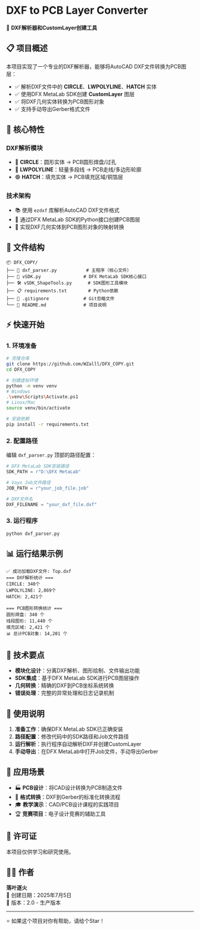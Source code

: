 # DXF to PCB Layer Converter

🎯 **DXF解析器和CustomLayer创建工具**

## 📋 项目概述

本项目实现了一个专业的DXF解析器，能够将AutoCAD DXF文件转换为PCB图层：

- ✅ 解析DXF文件中的 **CIRCLE**、**LWPOLYLINE**、**HATCH** 实体
- ✅ 使用DFX MetaLab SDK创建 **CustomLayer** 图层  
- ✅ 将DXF几何实体转换为PCB图形对象
- ✅ 支持手动导出Gerber格式文件

## 🚀 核心特性

### DXF解析模块
- 🔵 **CIRCLE**：圆形实体 → PCB圆形焊盘/过孔
- 📏 **LWPOLYLINE**：轻量多段线 → PCB走线/多边形轮廓  
- 🟢 **HATCH**：填充实体 → PCB填充区域/铜箔层

### 技术架构
- 📚 使用 `ezdxf` 库解析AutoCAD DXF文件格式
- 🔌 通过DFX MetaLab SDK的Python接口创建PCB图层
- 🎨 实现DXF几何实体到PCB图形对象的映射转换

## 📁 文件结构

```
📦 DFX_COPY/
├── 🐍 dxf_parser.py           # 主程序（核心文件）
├── 🔧 vSDK.py                # DFX MetaLab SDK核心接口
├── 🛠️ vSDK_ShapeTools.py      # SDK图形工具模块
├── 📋 requirements.txt        # Python依赖
├── 🚫 .gitignore             # Git忽略文件
└── 📖 README.md              # 项目说明
```

## ⚡ 快速开始

### 1. 环境准备
```bash
# 克隆仓库
git clone https://github.com/WZalll/DFX_COPY.git
cd DFX_COPY

# 创建虚拟环境
python -m venv venv
# Windows
.\venv\Scripts\Activate.ps1
# Linux/Mac  
source venv/bin/activate

# 安装依赖
pip install -r requirements.txt
```

### 2. 配置路径
编辑 `dxf_parser.py` 顶部的路径配置：
```python
# DFX MetaLab SDK安装路径
SDK_PATH = r"D:\DFX MetaLab"

# Vayo Job文件路径
JOB_PATH = r"your_job_file.job"

# DXF文件名
DXF_FILENAME = "your_dxf_file.dxf"
```

### 3. 运行程序
```bash
python dxf_parser.py
```

## 📊 运行结果示例

```
✅ 成功加载DXF文件: Top.dxf
=== DXF解析统计 ===
CIRCLE: 340个
LWPOLYLINE: 2,869个  
HATCH: 2,421个

=== PCB图形转换统计 ===
圆形焊盘: 340 个
线段图形: 11,440 个
填充区域: 2,421 个
📊 总计PCB对象: 14,201 个
```

## 🔧 技术要点

- **模块化设计**：分离DXF解析、图形绘制、文件输出功能
- **SDK集成**：基于DFX MetaLab SDK进行PCB图层操作
- **几何转换**：精确的DXF到PCB坐标系统转换
- **错误处理**：完整的异常处理和日志记录机制

## 📝 使用说明

1. **准备工作**：确保DFX MetaLab SDK已正确安装
2. **路径配置**：修改代码中的SDK路径和Job文件路径
3. **运行解析**：执行程序自动解析DXF并创建CustomLayer
4. **手动导出**：在DFX MetaLab中打开Job文件，手动导出Gerber

## 🎯 应用场景

- 🏭 **PCB设计**：将CAD设计转换为PCB制造文件
- 🔄 **格式转换**：DXF到Gerber的标准化转换流程
- 🎓 **教学演示**：CAD/PCB设计课程的实践项目
- 🏆 **竞赛项目**：电子设计竞赛的辅助工具

## 📄 许可证

本项目仅供学习和研究使用。

## 👨‍💻 作者

**落叶逐火**  
📅 创建日期：2025年7月5日  
🚀 版本：2.0 - 生产版本

---

⭐ 如果这个项目对你有帮助，请给个Star！
